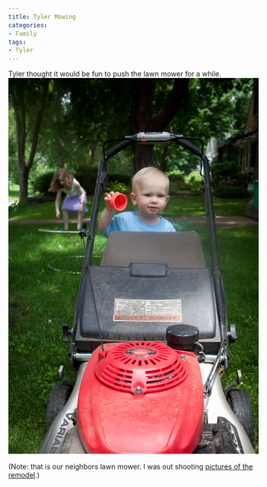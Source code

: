 ```yaml
---
title: Tyler Mowing
categories:
- Family
tags:
- Tyler
---
```


Tyler thought it would be fun to push the lawn mower for a while.
[![](/assets/posts/2011/Tyler-at-Lawn-Mower.jpg)](http://thingelstad.com/s/tyler-mowing/tyler-at-lawn-mower/img)

(Note: that is our neighbors lawn mower. I was out shooting [pictures of the remodel](/thingelstad/remodel-update-week-3).)
